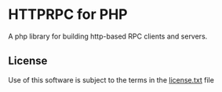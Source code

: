 HTTPRPC for PHP
===============

A php library for building http-based RPC clients and servers.

License
-------
Use of this software is subject to the terms in the [license.txt](license.txt) file
